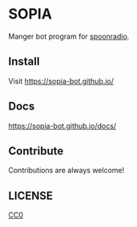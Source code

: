 # SOPIA

Manger bot program for [spoonradio](https://spooncast.net).

## Install

Visit https://sopia-bot.github.io/

## Docs

https://sopia-bot.github.io/docs/

## Contribute

Contributions are always welcome!

## LICENSE

[CC0](/LICENSE.md)
